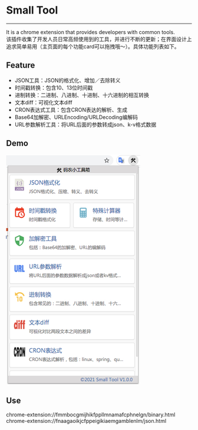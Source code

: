 # Small Tool
---
It is a chrome extension that provides developers with common tools.  
该插件收集了开发人员日常高频使用到的工具，并进行不断的更新；在界面设计上追求简单易用（主页面的每个功能card可以拖拽哦～）。具体功能列表如下。
## Feature
- JSON工具：JSON的格式化、增加／去除转义
- 时间戳转换：包含10、13位时间戳
- 进制转换：二进制、八进制、十进制、十六进制的相互转换
- 文本diff：可视化文本diff
- CRON表达式工具：包含CRON表达的解析、生成
- Base64加解密、URLEncoding/URLDecoding编解码
- URL参数解析工具：将URL后面的参数转成json、k-v格式数据

## Demo
![image](https://github.com/lanjingling/small_tool/blob/master/demo.jpg)

## Use
chrome-extension://fmmbocgmijhikfppllmnamafcphnelgn/binary.html
chrome-extension://fnaagaoikjcfppeigikiaemgamblenlm/json.html